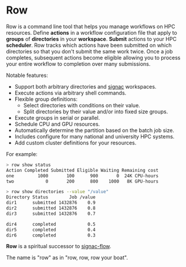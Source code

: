 # Row

Row is a command line tool that helps you manage workflows on HPC resources. Define
**actions** in a workflow configuration file that apply to **groups** of **directories**
in your **workspace**. **Submit** actions to your HPC **scheduler**. Row tracks which
actions have been submitted on which directories so that you don't submit the same work
twice. Once a job completes, subsequent actions become eligible allowing you to process
your entire workflow to completion over many submissions.

Notable features:
* Support both arbitrary directories and [signac](https://signac.io) workspaces.
* Execute actions via arbitrary shell commands.
* Flexible group definitions:
  * Select directories with conditions on their value.
  * Split directories by their value and/or into fixed size groups.
* Execute groups in serial or parallel.
* Schedule CPU and GPU resources.
* Automatically determine the partition based on the batch job size.
* Includes configure for many national and university HPC systems.
* Add custom cluster definitions for your resources.

For example:
```bash
> row show status
Action Completed Submitted Eligible Waiting Remaining cost
one         1000       100      900       0  24K CPU-hours
two            0       200      800    1000   8K GPU-hours
```

```bash
> row show directories --value "/value"
Directory Status        Job /value
dir1      submitted 1432876    0.9
dir2      submitted 1432876    0.8
dir3      submitted 1432876    0.7

dir4      completed            0.5
dir5      completed            0.4
dir6      completed            0.3
```

**Row** is a spiritual successor to
[signac-flow](https://docs.signac.io/projects/flow/en/latest/).

The name is "row" as in "row, row, row your boat".
